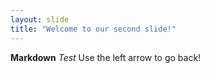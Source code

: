 ```yaml
---
layout: slide
title: "Welcome to our second slide!"
---
```

**Markdown** _Test_
Use the left arrow to go back!
